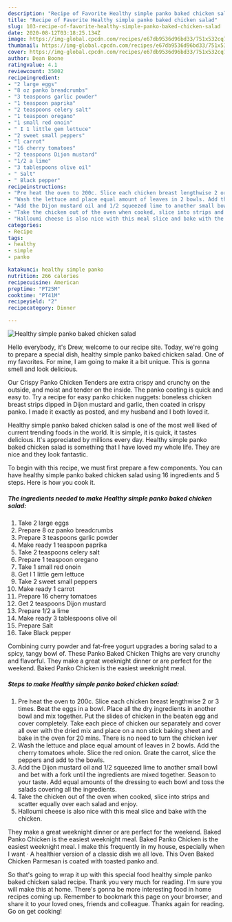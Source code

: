 ```yaml
---
description: "Recipe of Favorite Healthy simple panko baked chicken salad"
title: "Recipe of Favorite Healthy simple panko baked chicken salad"
slug: 103-recipe-of-favorite-healthy-simple-panko-baked-chicken-salad
date: 2020-08-12T03:18:25.134Z
image: https://img-global.cpcdn.com/recipes/e67db9536d96bd33/751x532cq70/healthy-simple-panko-baked-chicken-salad-recipe-main-photo.jpg
thumbnail: https://img-global.cpcdn.com/recipes/e67db9536d96bd33/751x532cq70/healthy-simple-panko-baked-chicken-salad-recipe-main-photo.jpg
cover: https://img-global.cpcdn.com/recipes/e67db9536d96bd33/751x532cq70/healthy-simple-panko-baked-chicken-salad-recipe-main-photo.jpg
author: Dean Boone
ratingvalue: 4.1
reviewcount: 35002
recipeingredient:
- "2 large eggs"
- "8 oz panko breadcrumbs"
- "3 teaspoons garlic powder"
- "1 teaspoon paprika"
- "2 teaspoons celery salt"
- "1 teaspoon oregano"
- "1 small red onoin"
- " I 1 little gem lettuce"
- "2 sweet small peppers"
- "1 carrot"
- "16 cherry tomatoes"
- "2 teaspoons Dijon mustard"
- "1/2 a lime"
- "3 tablespoons olive oil"
- " Salt"
- " Black pepper"
recipeinstructions:
- "Pre heat the oven to 200c. Slice each chicken breast lengthwise 2 or 3 times. Beat the eggs in a bowl. Place all the dry ingredients in another bowl and mix together. Put the slides of chicken in the beaten egg and cover completely. Take each piece of chicken our separately and cover all over with the dried mix and place on a non stick baking sheet and bake in the oven for 20 mins. There is no need to turn the chicken iver"
- "Wash the lettuce and place equal amount of leaves in 2 bowls. Add the cherry tomatoes whole. Slice the red onion. Grate the carrot, slice the peppers and add to the bowls."
- "Add the Dijon mustard oil and 1/2 squeezed lime to another small bowl and bet with a fork until the ingredients are mixed together. Season to your taste. Add equal amounts of the dressing to each bowl and toss the salads covering all the ingredients."
- "Take the chicken out of the oven when cooked, slice into strips and scatter equally over each salad and enjoy."
- "Halloumi cheese is also nice with this meal slice and bake with the chicken."
categories:
- Recipe
tags:
- healthy
- simple
- panko

katakunci: healthy simple panko 
nutrition: 266 calories
recipecuisine: American
preptime: "PT25M"
cooktime: "PT41M"
recipeyield: "2"
recipecategory: Dinner

---
```



![Healthy simple panko baked chicken salad](https://img-global.cpcdn.com/recipes/e67db9536d96bd33/751x532cq70/healthy-simple-panko-baked-chicken-salad-recipe-main-photo.jpg)

Hello everybody, it's Drew, welcome to our recipe site. Today, we're going to prepare a special dish, healthy simple panko baked chicken salad. One of my favorites. For mine, I am going to make it a bit unique. This is gonna smell and look delicious.

Our Crispy Panko Chicken Tenders are extra crispy and crunchy on the outside, and moist and tender on the inside. The panko coating is quick and easy to. Try a recipe for easy panko chicken nuggets: boneless chicken breast strips dipped in Dijon mustard and garlic, then coated in crispy panko. I made it exactly as posted, and my husband and I both loved it.

Healthy simple panko baked chicken salad is one of the most well liked of current trending foods in the world. It is simple, it is quick, it tastes delicious. It's appreciated by millions every day. Healthy simple panko baked chicken salad is something that I have loved my whole life. They are nice and they look fantastic.


To begin with this recipe, we must first prepare a few components. You can have healthy simple panko baked chicken salad using 16 ingredients and 5 steps. Here is how you cook it.

<!--inarticleads1-->

##### The ingredients needed to make Healthy simple panko baked chicken salad:

1. Take 2 large eggs
1. Prepare 8 oz panko breadcrumbs
1. Prepare 3 teaspoons garlic powder
1. Make ready 1 teaspoon paprika
1. Take 2 teaspoons celery salt
1. Prepare 1 teaspoon oregano
1. Take 1 small red onoin
1. Get  I 1 little gem lettuce
1. Take 2 sweet small peppers
1. Make ready 1 carrot
1. Prepare 16 cherry tomatoes
1. Get 2 teaspoons Dijon mustard
1. Prepare 1/2 a lime
1. Make ready 3 tablespoons olive oil
1. Prepare  Salt
1. Take  Black pepper


Combining curry powder and fat-free yogurt upgrades a boring salad to a spicy, tangy bowl of. These Panko Baked Chicken Thighs are very crunchy and flavorful. They make a great weeknight dinner or are perfect for the weekend. Baked Panko Chicken is the easiest weeknight meal. 

<!--inarticleads2-->

##### Steps to make Healthy simple panko baked chicken salad:

1. Pre heat the oven to 200c. Slice each chicken breast lengthwise 2 or 3 times. Beat the eggs in a bowl. Place all the dry ingredients in another bowl and mix together. Put the slides of chicken in the beaten egg and cover completely. Take each piece of chicken our separately and cover all over with the dried mix and place on a non stick baking sheet and bake in the oven for 20 mins. There is no need to turn the chicken iver
1. Wash the lettuce and place equal amount of leaves in 2 bowls. Add the cherry tomatoes whole. Slice the red onion. Grate the carrot, slice the peppers and add to the bowls.
1. Add the Dijon mustard oil and 1/2 squeezed lime to another small bowl and bet with a fork until the ingredients are mixed together. Season to your taste. Add equal amounts of the dressing to each bowl and toss the salads covering all the ingredients.
1. Take the chicken out of the oven when cooked, slice into strips and scatter equally over each salad and enjoy.
1. Halloumi cheese is also nice with this meal slice and bake with the chicken.


They make a great weeknight dinner or are perfect for the weekend. Baked Panko Chicken is the easiest weeknight meal. Baked Panko Chicken is the easiest weeknight meal. I make this frequently in my house, especially when I want · A healthier version of a classic dish we all love. This Oven Baked Chicken Parmesan is coated with toasted panko and. 

So that's going to wrap it up with this special food healthy simple panko baked chicken salad recipe. Thank you very much for reading. I'm sure you will make this at home. There's gonna be more interesting food in home recipes coming up. Remember to bookmark this page on your browser, and share it to your loved ones, friends and colleague. Thanks again for reading. Go on get cooking!
